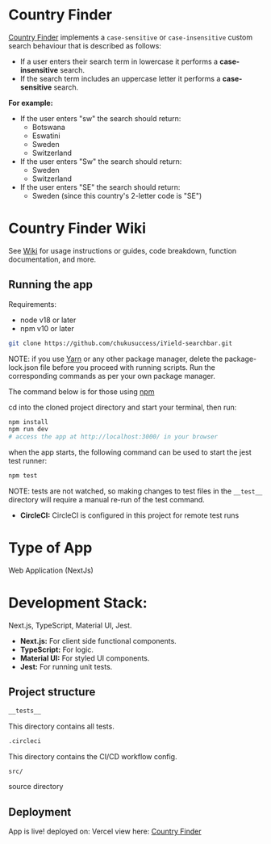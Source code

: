 # Country Finder

[Country Finder](https://iyield-searchbar.vercel.app/) implements a `case-sensitive` or `case-insensitive` custom search behaviour that is described as follows:

- If a user enters their search term in lowercase it performs a **case-insensitive**
  search.
- If the search term includes an uppercase letter it performs a **case-sensitive** search.

**For example:**

- If the user enters "sw" the search should return:
  - Botswana
  - Eswatini
  - Sweden
  - Switzerland
- If the user enters "Sw" the search should return:
  - Sweden
  - Switzerland
- If the user enters "SE" the search should return:
  - Sweden (since this country's 2-letter code is "SE")

# Country Finder Wiki

See [Wiki](https://github.com/chukusuccess/iYield-searchbar/wiki) for usage instructions or guides, code breakdown, function documentation, and more.

## Running the app

Requirements:

- node v18 or later
- npm v10 or later

```bash
git clone https://github.com/chukusuccess/iYield-searchbar.git
```

NOTE: if you use [Yarn](https://yarnpkg.com/) or any other package manager, delete the package-lock.json file before you proceed with running scripts. Run the corresponding commands as per your own package manager.

The command below is for those using [npm](https://www.npmjs.com/)

cd into the cloned project directory and start your terminal, then run:

```bash
npm install
npm run dev
# access the app at http://localhost:3000/ in your browser
```

when the app starts, the following command can be used to start the jest test runner:

```bash
npm test
```

NOTE: tests are not watched, so making changes to test files in the `__test__` directory will require a manual re-run of the test command.

- **CircleCI:** CircleCI is configured in this project for remote test runs

# Type of App

Web Application (NextJs)

# Development Stack:

Next.js, TypeScript, Material UI, Jest.

- **Next.js:** For client side functional components.
- **TypeScript:** For logic.
- **Material UI:** For styled UI components.
- **Jest:** For running unit tests.

## Project structure

```bash
__tests__
```

This directory contains all tests.

```bash
.circleci
```

This directory contains the CI/CD workflow config.

```bash
src/
```

source directory

## Deployment

App is live! deployed on: Vercel view here: [Country Finder](https://iyield-searchbar.vercel.app/)
